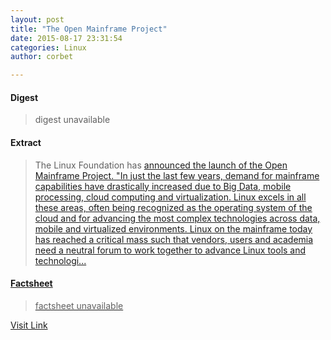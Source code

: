 ```yaml
---
layout: post
title: "The Open Mainframe Project"
date: 2015-08-17 23:31:54
categories: Linux
author: corbet

---
```



#### Digest
>digest unavailable

#### Extract
>The Linux Foundation has <a href="https://www.openmainframeproject.org/news/announcement/2015/08/linux-foundation-brings-together-industry-heavyweights-advance-linux">announced the launch of the Open Mainframe Project. "In just the last few years, demand for mainframe capabilities have drastically increased due to Big Data, mobile processing, cloud computing and virtualization. Linux excels in all these areas, often being recognized as the operating system of the cloud and for advancing the most complex technologies across data, mobile and virtualized environments. Linux on the mainframe today has reached a critical mass such that vendors, users and academia need a neutral forum to work together to advance Linux tools and technologi...

#### Factsheet
>factsheet unavailable

[Visit Link](http://lwn.net/Articles/654775/rss)


